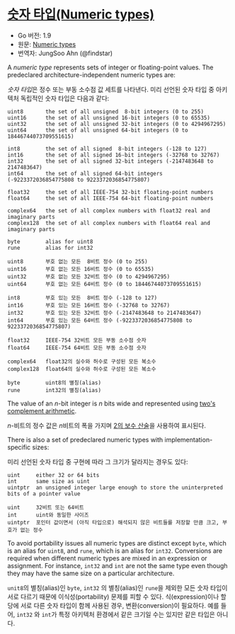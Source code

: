 # [숫자 타입(Numeric types)](#numeric-types)

* Go 버전: 1.9
* 원문: [Numeric types](https://golang.org/ref/spec#Numeric_types)
* 번역자: JungSoo Ahn (@findstar)

A *numeric type* represents sets of integer or floating-point values. The predeclared architecture-independent numeric types are:

*숫자 타입*은 정수 또는 부동 소수점 값 세트를 나타낸다. 미리 선언된 숫자 타입 중 아키텍처 독립적인 숫자 타입은 다음과 같다:

```
uint8       the set of all unsigned  8-bit integers (0 to 255)
uint16      the set of all unsigned 16-bit integers (0 to 65535)
uint32      the set of all unsigned 32-bit integers (0 to 4294967295)
uint64      the set of all unsigned 64-bit integers (0 to 18446744073709551615)

int8        the set of all signed  8-bit integers (-128 to 127)
int16       the set of all signed 16-bit integers (-32768 to 32767)
int32       the set of all signed 32-bit integers (-2147483648 to 2147483647)
int64       the set of all signed 64-bit integers (-9223372036854775808 to 9223372036854775807)

float32     the set of all IEEE-754 32-bit floating-point numbers
float64     the set of all IEEE-754 64-bit floating-point numbers

complex64   the set of all complex numbers with float32 real and imaginary parts
complex128  the set of all complex numbers with float64 real and imaginary parts

byte        alias for uint8
rune        alias for int32
```

```
uint8       부호 없는 모든  8비트 정수 (0 to 255)
uint16      부호 없는 모든 16비트 정수 (0 to 65535)
uint32      부호 없는 모든 32비트 정수 (0 to 4294967295)
uint64      부호 없는 모든 64비트 정수 (0 to 18446744073709551615)

int8        부호 있는 모든  8비트 정수 (-128 to 127)
int16       부호 있는 모든 16비트 정수 (-32768 to 32767)
int32       부호 있는 모든 32비트 정수 (-2147483648 to 2147483647)
int64       부호 있는 모든 64비트 정수 (-9223372036854775808 to 9223372036854775807)

float32     IEEE-754 32비트 모든 부동 소수점 숫자
float64     IEEE-754 64비트 모든 부동 소수점 숫자

complex64   float32의 실수와 허수로 구성된 모든 복소수
complex128  float64의 실수와 허수로 구성된 모든 복소수

byte        uint8의 별칭(alias)
rune        int32의 별칭(alias)
```

The value of an *n*-bit integer is *n* bits wide and represented using [two's complement arithmetic](http://en.wikipedia.org/wiki/Two's_complement).

*n*-비트의 정수 값은 *n*비트의 폭을 가지며 [2의 보수 산술](http://en.wikipedia.org/wiki/Two's_complement)을 사용하여 표시된다.

There is also a set of predeclared numeric types with implementation-specific sizes:

미리 선언된 숫자 타입 중 구현에 따라 그 크기가 달라지는 경우도 있다:

```
uint     either 32 or 64 bits
int      same size as uint
uintptr  an unsigned integer large enough to store the uninterpreted bits of a pointer value
```

```
uint     32비트 또는 64비트
int      uint와 동일한 사이즈
uintptr  포인터 값이면서 (아직 타입으로) 해석되지 않은 비트들를 저장할 만큼 크고, 부호가 없는 정수
```

To avoid portability issues all numeric types are distinct except `byte`, which is an alias for `uint8`, and `rune`, which is an alias for `int32`. Conversions are required when different numeric types are mixed in an expression or assignment. For instance, `int32` and `int` are not the same type even though they may have the same size on a particular architecture.

`unit8`의 별칭(alias)인 `byte`, `int32` 의 별칭(alias)인 `rune`을 제외한 모든 숫자 타입이 서로 다르기 때문에 이식성(portability) 문제를 피할 수 있다. 식(expression)이나 할당에 서로 다른 숫자 타입이 함께 사용된 경우, 변환(conversion)이 필요하다. 예를 들어, `int32` 와 `int`가 특정 아키텍처 환경에서 같은 크기일 수는 있지만 같은 타입은 아니다.
